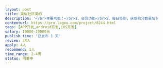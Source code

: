 ```yaml
---                
layout: post       
title: 类似社区类的           
description: '</br>主要功能：</br>1、会员功能</br>2、每日签到，获取积分数量后台设置（比如第一天1积分，第二天1积分...第七天2积分）</br>3、社区板块，学生在对应的板块发帖，文字，图片，视频。老师后台点评奖励积分</br>4、积分商城（所有获得的积分可以在这里面换购）</br>'     
contenturl: https://pro.lagou.com/project/8244.html      
tags: [APP开发,android开发,iOS开发]            
salary: 10000-20000元          
publish_time: '已发布 1 天'         
review: 34人                   
apply: 4人                   
recommend: 1人                   
time_range: 2-4周              
status: 招募中                  
---                 
```

